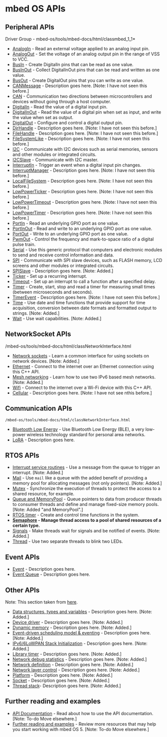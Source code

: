 # mbed OS APIs

## Peripheral APIs
Driver Group - mbed-os/tools/mbed-docs/html/classmbed_1_1*

- [AnalogIn]() - Read an external voltage applied to an analog input pin.
- [AnalogOut]() - Set the voltage of an analog output pin in the range of VSS to VCC.
- [BusIn]() - Create DigitalIn pins that can be read as one value.
- [BusInOut]() - Collect DigitalInOut pins that can be read and written as one value.
- [BusOut]() - Create DigitalOut pins that you can write as one value.
- [CANMessage]() - Description goes here. [Note: I have not seen this before.]
- [CAN]() - Communication two directions between microcontrollers and devices without going through a host computer.
- [DigitalIn]() - Read the value of a digital input pin.
- [DigitalInOut]() - Read the value of a digital pin when set as input, and write the value when set as output.
- [DigitalOut]() - Configure and control a digital output pin.
- [DirHandle]() - Description goes here. [Note: I have not seen this before.]
- [FileHandle]() - Description goes here. [Note: I have not seen this before.]
- [FileSystemLike]() - Description goes here. [Note: I have not seen this before.]
- [I2C]() - Communicate with I2C devices such as serial memories, sensors and other modules or integrated circuits.
- [I2CSlave]() - Communicate with I2C master.
- [InterruptIn]() - Trigger an event when a digital input pin changes.
- [InterruptManager]() - Description goes here. [Note: I have not seen this before.]
- [LocalFileSystem]() - Description goes here. [Note: I have not seen this before.]
- [LowPowerTicker]() - Description goes here. [Note: I have not seen this before.]
- [LowPowerTimeout]() - Description goes here. [Note: I have not seen this before.]
- [LowPowerTimer]() - Description goes here. [Note: I have not seen this before.]
- [PortIn]() - Read an underlying GPIO port as one value.
- [PortInOut]() - Read and write to an underlying GPIO port as one value.
- [PortOut]() - Write to an underlying GPIO port as one value.
- [PwmOut]() - Control the frequency and mark-to-space ratio of a digital pulse train.
- [Serial]() - Use this generic protocol that computers and electronic modules to send and receive control information and data.
- [SPI]() - Communicate with SPI slave devices, such as FLASH memory, LCD screens and other modules or integrated circuits.
- [SPISlave]() - Description goes here. [Note: Added.]
- [Ticker]() - Set up a recurring interrupt.
- [Timeout]() - Set up an interrupt to call a function after a specified delay.
- [Timer]() - Create, start, stop and read a timer for measuring small times (between microseconds and seconds).
- [TimerEvent]() - Description goes here. [Note: I have not seen this before.]
- [Time]() - Use date and time functions that provide support for time acquisition, conversion between date formats and formatted output to strings. [Note: Added.]
- [Wait]() - Use wait capabilities. [Note: Added.]
 
## NetworkSocket APIs
  /mbed-os/tools/mbed-docs/html/classNetworkInterface.html
  
- [Network sockets]() - Learn a common interface for using sockets on network devices. [Note: Added.]
- [Ethernet]() - Connect to the internet over an Ethernet connection using this C++ API.
- [Mesh networking]() - Learn how to use two IPv6 based mesh networks. [Note: Added.]
- [Wifi]() - Connect to the internet over a Wi-Fi device with this C++ API.
- [Cellular]() - Description goes here. [Note: I have not see nthis before.]

## Communication APIs
    /mbed-os/tools/mbed-docs/html/classNetworkInterface.html
    
- [Bluetooth Low Energy]() - Use Bluetooth Low Energy (BLE), a very low-power wireless technology standard for personal area networks.
- [LoRA]() - Description goes here.

## RTOS APIs

- [Interrupt service routines]() - Use a message from the queue to trigger an interrupt. [Note: Added.]
- [Mail]() - Use `mail` like a queue with the added benefit of providing a memory pool for allocating messages (not only pointers). [Note: Added.]
- [Mutex]() - Synchronize the execution of threads to protect the access to a shared resource, for example.
- [Queue and MemoryPool]() - Queue pointers to data from producer threads to consumer threads and define and manage fixed-size memory pools. [Note: Added "and MemoryPool".]
- [RTOS timer]() - Create and control time functions in the system.
- **[Semaphore](semaphore.md) - Manage thread access to a pool of shared resources of a certain type.**
- [Signals]() - Make threads wait for signals and be notified of events. [Note: Added.]
- [Thread]() - Use two separate threads to blink two LEDs.

## Event APIs

- [Event]() - Description goes here.
- [Event Queue]() - Description goes here.

## Other APIs

Note: This section taken from [here](https://docs.mbed.com/docs/arm-ipv66lowpan-stack/en/latest/06_API_introduction/).
- [Data structures, types and variables]() - Description goes here. [Note: Added.]
- [Device driver]() - Description goes here. [Note: Added.]
- [Dynamic memory]() - Description goes here. [Note: Added.]
- [Event-driven scheduling model & eventing]() - Description goes here. [Note: Added.]
- [IPv6/6LoWPAN Stack Initialization]() - Description goes here. [Note: Added.]
- [Library timer]() - Description goes here. [Note: Added.]
- [Network debug statistics]() - Description goes here. [Note: Added.]
- [Network definition]() - Description goes here. [Note: Added.]
- [Network layer control]() - Description goes here. [Note: Added.]
- [Platform]() - Description goes here. [Note: Added.]
- [Socket]() - Description goes here. [Note: Added.]
- [Thread stack]()- Description goes here. [Note: Added.]


## Further reading and examples

- [API Documentation](https://docs.mbed.com/docs/mbed-os-api-reference/en/latest/APIs/API_Documentation/) - Read about how to use the API documentation. [Note: To-do Move elsewhere.]
- [Further reading and examples](https://docs.mbed.com/docs/mbed-os-api-reference/en/latest/further_reading/) - Review more resources that may help you start working with mbed OS 5. [Note: To-do Move elsewhere.]
